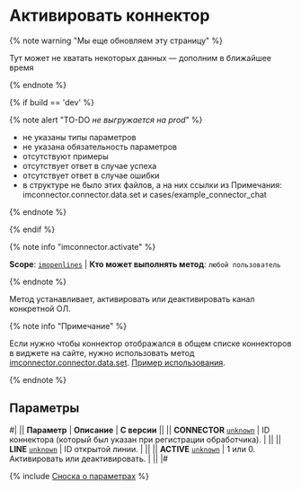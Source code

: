 # Активировать коннектор

{% note warning "Мы еще обновляем эту страницу" %}

Тут может не хватать некоторых данных — дополним в ближайшее время

{% endnote %}

{% if build == 'dev' %}

{% note alert "TO-DO _не выгружается на prod_" %}

- не указаны типы параметров
- не указана обязательность параметров
- отсутствуют примеры
- отсутствует ответ в случае успеха
- отсутствует ответ в случае ошибки
- в структуре не было этих файлов, а на них ссылки из Примечания: imconnector.connector.data.set и cases/example_connector_chat
  
{% endnote %}

{% endif %}

{% note info "imconnector.activate" %}

**Scope**: [`imopenlines`](../../scopes/permissions.md) | **Кто может выполнять метод**: `любой пользователь`

{% endnote %}

Метод устанавливает, активировать или деактивировать канал конкретной ОЛ.

{% note info "Примечание" %}

Если нужно чтобы коннектор отображался в общем списке коннекторов в виджете на сайте, нужно использовать метод [imconnector.connector.data.set](.). [Пример использования](.).

{% endnote %}

## Параметры

#|
|| **Параметр** | **Описание** | **С версии** ||
|| **CONNECTOR**
[`unknown`](../../data-types.md) | ID коннектора (который был указан при регистрации обработчика). | ||
|| **LINE**
[`unknown`](../../data-types.md) | ID открытой линии. | ||
|| **ACTIVE**
[`unknown`](../../data-types.md) | 1 или 0. Активировать или деактивировать. | ||
|#

{% include [Сноска о параметрах](../../../_includes/required.md) %}